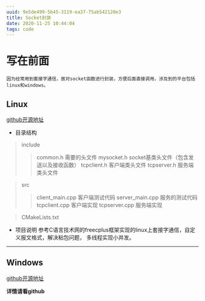```yaml
---
uuid: 9e5de499-5b45-3119-ea37-75ab542120e3
title: Socket封装
date: 2020-11-25 10:44:04
tags: code
---
```


# 写在前面
	因为经常用到套接字通信，故对socket函数进行封装，方便后面直接调用，涉及到的平台包括linux和windows。

## Linux

[github开源地址](https://github.com/LHD2018/socket_for_linux)

+ 目录结构
> include 		
>> common.h	   		需要的头文件
>> mysocket.h	      socket基类头文件（包含发送以及接收函数）
>> tcpclient.h	 	客户端类头文件
>> tcpserver.h		服务端类头文件

> src 
>> client_main.cpp	客户端测试代码
>> server_main.cpp	服务的测试代码
>> tcpclient.cpp		客户端实现
>> tcpserver.cpp		服务端实现

> CMakeLists.txt

+ 项目说明
	参考C语言技术网的freecplus框架实现的linux上套接字通信，自定义报文格式，解决粘包问题， 多线程实现小并发。
	
---

## Windows

[github开源地址](https://github.com/LHD2018/socket_for_windows)

**详情请看github**
